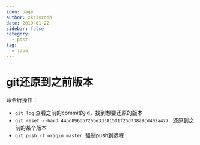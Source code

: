 ```yaml
---
icon: page
author: xkrivzooh
date: 2019-01-22
sidebar: false
category:
  - post
tag:
  - java
---
```


# git还原到之前版本

命令行操作：
- `git log` 查看之前的commit的id，找到想要还原的版本
- `git reset --hard 44bd896bb726be3d3815f1f25d738a9cd402a477`   还原到之前的某个版本
- `git push -f origin master`  强制push到远程
